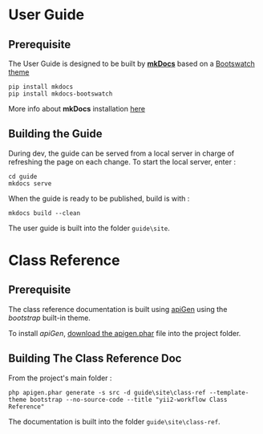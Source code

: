 # User Guide

## Prerequisite

The User Guide is designed to be built by **[mkDocs](http://www.mkdocs.org/)** based on a [Bootswatch theme](https://github.com/mkdocs/mkdocs-bootswatch)

```
pip install mkdocs
pip install mkdocs-bootswatch
```

More info about **mkDocs** installation [here](http://www.mkdocs.org/#installation)

## Building the Guide

During dev, the guide can be served from a local server in charge of refreshing the page on each
change. To start the local server, enter :

```
cd guide
mkdocs serve
```

When the guide is ready to be published, build is with :

```
mkdocs build --clean
```

The user guide is built into the folder `guide\site`.

# Class Reference

## Prerequisite

The class reference documentation is built using [apiGen](http://www.apigen.org/) using the *bootstrap* built-in theme.

To install *apiGen*, [download the apigen.phar](http://apigen.org/apigen.phar) file into the project folder.

## Building The Class Reference Doc

From the project's main folder :

```
php apigen.phar generate -s src -d guide\site\class-ref --template-theme bootstrap --no-source-code --title "yii2-workflow Class Reference"
```

The documentation is built into the folder `guide\site\class-ref`.
